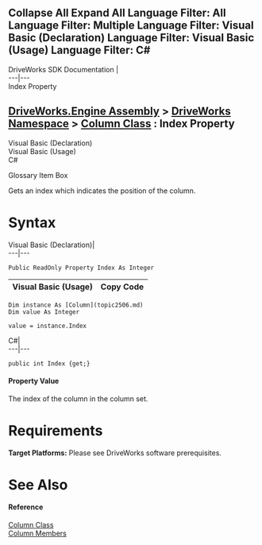 Collapse All Expand All Language Filter: All  Language Filter: Multiple  Language Filter: Visual Basic (Declaration) Language Filter: Visual Basic (Usage) Language Filter: C#  
---  
DriveWorks SDK Documentation  |   
---|---  
Index Property   
  
[DriveWorks.Engine Assembly](topic2156.md) > [DriveWorks Namespace](topic2159.md) > [Column Class](topic2506.md) : Index Property  
---  
  
Visual Basic (Declaration)    
Visual Basic (Usage)    
C# 

Glossary Item Box

Gets an index which indicates the position of the column. 

# Syntax

Visual Basic (Declaration)|   
---|---  
      
    
    Public ReadOnly Property Index As Integer  
  
Visual Basic (Usage)| Copy Code  
---|---  
      
    
    Dim instance As [Column](topic2506.md)
    Dim value As Integer
     
    value = instance.Index  
  
C#|   
---|---  
      
    
    public int Index {get;}  
  
#### Property Value

The index of the column in the column set.

# Requirements

**Target Platforms:** Please see DriveWorks software prerequisites.

# See Also

#### Reference

[Column Class](topic2506.md)   
[Column Members](topic2507.md)


